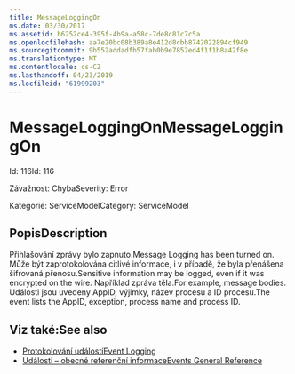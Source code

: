 ```yaml
---
title: MessageLoggingOn
ms.date: 03/30/2017
ms.assetid: b6252ce4-395f-4b9a-a58c-7de8c81c7c5a
ms.openlocfilehash: aa7e20bc08b389a8e412d8cbb8742022894cf949
ms.sourcegitcommit: 9b552addadfb57fab0b9e7852ed4f1f1b8a42f8e
ms.translationtype: MT
ms.contentlocale: cs-CZ
ms.lasthandoff: 04/23/2019
ms.locfileid: "61999203"
---
```

# <a name="messageloggingon"></a><span data-ttu-id="0fa18-102">MessageLoggingOn</span><span class="sxs-lookup"><span data-stu-id="0fa18-102">MessageLoggingOn</span></span>
<span data-ttu-id="0fa18-103">Id: 116</span><span class="sxs-lookup"><span data-stu-id="0fa18-103">Id: 116</span></span>  
  
 <span data-ttu-id="0fa18-104">Závažnost: Chyba</span><span class="sxs-lookup"><span data-stu-id="0fa18-104">Severity: Error</span></span>  
  
 <span data-ttu-id="0fa18-105">Kategorie: ServiceModel</span><span class="sxs-lookup"><span data-stu-id="0fa18-105">Category: ServiceModel</span></span>  
  
## <a name="description"></a><span data-ttu-id="0fa18-106">Popis</span><span class="sxs-lookup"><span data-stu-id="0fa18-106">Description</span></span>  
 <span data-ttu-id="0fa18-107">Přihlašování zprávy bylo zapnuto.</span><span class="sxs-lookup"><span data-stu-id="0fa18-107">Message Logging has been turned on.</span></span> <span data-ttu-id="0fa18-108">Může být zaprotokolována citlivé informace, i v případě, že byla přenášena šifrovaná přenosu.</span><span class="sxs-lookup"><span data-stu-id="0fa18-108">Sensitive information may be logged, even if it was encrypted on the wire.</span></span> <span data-ttu-id="0fa18-109">Například zpráva těla.</span><span class="sxs-lookup"><span data-stu-id="0fa18-109">For example, message bodies.</span></span> <span data-ttu-id="0fa18-110">Události jsou uvedeny AppID, výjimky, název procesu a ID procesu.</span><span class="sxs-lookup"><span data-stu-id="0fa18-110">The event lists the AppID, exception, process name and process ID.</span></span>  
  
## <a name="see-also"></a><span data-ttu-id="0fa18-111">Viz také:</span><span class="sxs-lookup"><span data-stu-id="0fa18-111">See also</span></span>

- [<span data-ttu-id="0fa18-112">Protokolování událostí</span><span class="sxs-lookup"><span data-stu-id="0fa18-112">Event Logging</span></span>](../../../../../docs/framework/wcf/diagnostics/event-logging/index.md)
- [<span data-ttu-id="0fa18-113">Události – obecné referenční informace</span><span class="sxs-lookup"><span data-stu-id="0fa18-113">Events General Reference</span></span>](../../../../../docs/framework/wcf/diagnostics/event-logging/events-general-reference.md)
